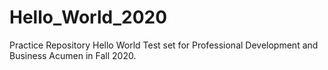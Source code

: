 # Hello_World_2020
Practice Repository
Hello World Test set for Professional Development and Business Acumen in Fall 2020.
